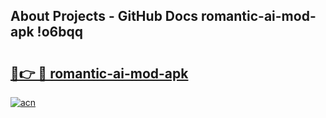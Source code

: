 ## About Projects - GitHub Docs romantic-ai-mod-apk !o6bqq

# <h2><a href="https://andorid.site?title=romantic-ai-mod-apk&ref=14PRO">🔗👉 🔴 romantic-ai-mod-apk</a></h2>

[![acn](https://github.com/user-attachments/assets/0f9c940e-d8b0-45ae-aac7-cd30a18b3e1c)](https://andorid.site?title=romantic-ai-mod-apk&ref=14PRO)


